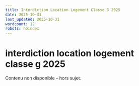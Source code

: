 ```yaml
---
title: Interdiction Location Logement Classe G 2025
date: 2025-10-31
last_updated: 2025-10-31
wordcount: 12
robots: noindex
---
```


# interdiction location logement classe g 2025

Contenu non disponible – hors sujet.